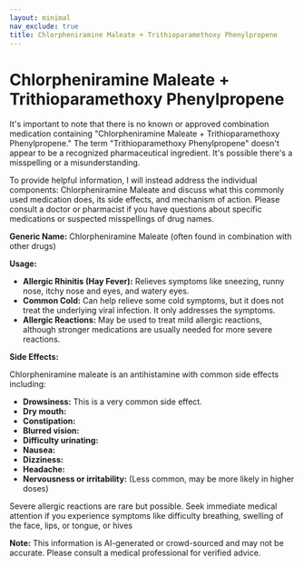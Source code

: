 ```yaml
---
layout: minimal
nav_exclude: true
title: Chlorpheniramine Maleate + Trithioparamethoxy Phenylpropene
---
```


# Chlorpheniramine Maleate + Trithioparamethoxy Phenylpropene

It's important to note that there is no known or approved combination medication containing "Chlorpheniramine Maleate + Trithioparamethoxy Phenylpropene."  The term "Trithioparamethoxy Phenylpropene" doesn't appear to be a recognized pharmaceutical ingredient.  It's possible there's a misspelling or a misunderstanding.

To provide helpful information, I will instead address the individual components: Chlorpheniramine Maleate and discuss what this commonly used medication does, its side effects, and mechanism of action.  Please consult a doctor or pharmacist if you have questions about specific medications or suspected misspellings of drug names.

**Generic Name:** Chlorpheniramine Maleate (often found in combination with other drugs)


**Usage:**

* **Allergic Rhinitis (Hay Fever):**  Relieves symptoms like sneezing, runny nose, itchy nose and eyes, and watery eyes.
* **Common Cold:**  Can help relieve some cold symptoms, but it does not treat the underlying viral infection.  It only addresses the symptoms.
* **Allergic Reactions:** May be used to treat mild allergic reactions, although stronger medications are usually needed for more severe reactions.


**Side Effects:**

Chlorpheniramine maleate is an antihistamine with common side effects including:

* **Drowsiness:** This is a very common side effect.
* **Dry mouth:**
* **Constipation:**
* **Blurred vision:**
* **Difficulty urinating:**
* **Nausea:**
* **Dizziness:**
* **Headache:**
* **Nervousness or irritability:** (Less common, may be more likely in higher doses)

Severe allergic reactions are rare but possible.  Seek immediate medical attention if you experience symptoms like difficulty breathing, swelling of the face, lips, or tongue, or hives

**Note:** This information is AI-generated or crowd-sourced and may not be accurate. Please consult a medical professional for verified advice.